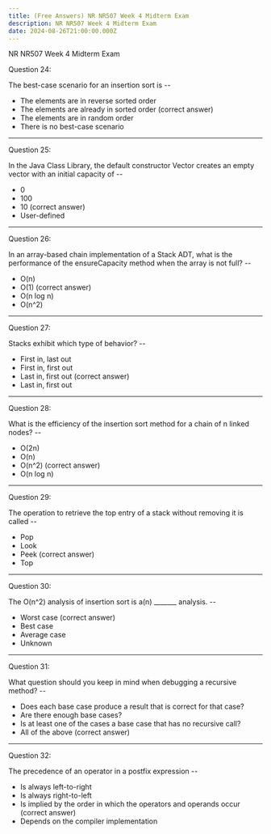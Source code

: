 ```yaml
---
title: (Free Answers) NR NR507 Week 4 Midterm Exam
description: NR NR507 Week 4 Midterm Exam
date: 2024-08-26T21:00:00.000Z
---
```


NR NR507 Week 4 Midterm Exam

Question 24:

The best-case scenario for an insertion sort is --

* The elements are in reverse sorted order
* The elements are already in sorted order (correct answer)
* The elements are in random order
* There is no best-case scenario

***

Question 25:

In the Java Class Library, the default constructor Vector creates an empty vector with an initial capacity of --

* 0
* 100
* 10 (correct answer)
* User-defined

***

Question 26:

In an array-based chain implementation of a Stack ADT, what is the performance of the ensureCapacity method when the array is not full? --

* O(n)
* O(1) (correct answer)
* O(n log n)
* O(n^2)

***

Question 27:

Stacks exhibit which type of behavior? --

* First in, last out
* First in, first out
* Last in, first out (correct answer)
* Last in, first out

***

Question 28:

What is the efficiency of the insertion sort method for a chain of n linked nodes? --

* O(2n)
* O(n)
* O(n^2) (correct answer)
* O(n log n)

***

Question 29:

The operation to retrieve the top entry of a stack without removing it is called --

* Pop
* Look
* Peek (correct answer)
* Top

***

Question 30:

The O(n^2) analysis of insertion sort is a(n) \_\_\_\_\_\_\_ analysis. --

* Worst case (correct answer)
* Best case
* Average case
* Unknown

***

Question 31:

What question should you keep in mind when debugging a recursive method? --

* Does each base case produce a result that is correct for that case?
* Are there enough base cases?
* Is at least one of the cases a base case that has no recursive call?
* All of the above (correct answer)

***

Question 32:

The precedence of an operator in a postfix expression --

* Is always left-to-right
* Is always right-to-left
* Is implied by the order in which the operators and operands occur (correct answer)
* Depends on the compiler implementation
